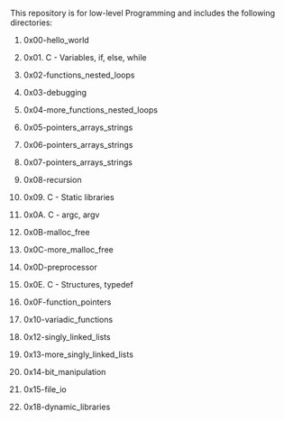 This repository is for low-level Programming and includes the following directories:

1) 0x00-hello_world

2) 0x01. C - Variables, if, else, while

3) 0x02-functions_nested_loops

4) 0x03-debugging

5) 0x04-more_functions_nested_loops

6) 0x05-pointers_arrays_strings

7) 0x06-pointers_arrays_strings

8) 0x07-pointers_arrays_strings

9) 0x08-recursion

10) 0x09. C - Static libraries

11)  0x0A. C - argc, argv

12) 0x0B-malloc_free

13) 0x0C-more_malloc_free

14) 0x0D-preprocessor

15)  0x0E. C - Structures, typedef

16) 0x0F-function_pointers

17) 0x10-variadic_functions

18) 0x12-singly_linked_lists

19) 0x13-more_singly_linked_lists

20) 0x14-bit_manipulation

21) 0x15-file_io

22) 0x18-dynamic_libraries
